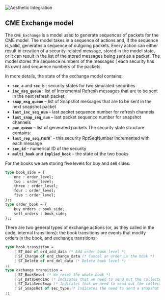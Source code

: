 ![Aesthetic Integration](https://storage.googleapis.com/imandra-assets/images/docs/iml_cme_mdp_model.svg)

## CME Exchange model 
The `CME_Exchange` is a model used to generate sequences of packets for the CME
model. The model takes in a sequence of actions and, if the sequence is_valid,
generates a sequence of outgoing packets. Every action can either result in
creation of a security-related message, stored in the model state, or it can
result in the list of the stored messages being sent as a packet. The model
stores the sequence numbers of the messages ( each security has its own) and
sequence numbers of the packets.

In more details, the state of the exchange model contains:
- **`sec_a`** and **`sec_b`** : security states for two simulated securities
- **`inc_msg_queue`** : list of Incremental Refresh messages that are to be sent in the next refresh packet
- **`snap_msg_queue`**  – list of Snapshot messages that are to be sent in the next snapshot packet
- **`last_inc_seq_num`** – last packet sequence number for refresh channels
- **`last_snap_seq_num`** – last packet sequence number for snapshot channels
- **`pac_queue`** – list of generated packets
The security state structure contains:
- **`last_rep_seq`_num`** -  this security RptSeqNumber incremented with each message
- **`sec_id`** – numerical ID of the security 
- **`multi_book`** and **`implied_book`**  – the state of the two books 

For the books we are storing five levels for buy and sell sides:
```ocaml
type book_side = {
    one : order_level;
    two : order_level;
    three : order_level;
    four : order_level;
    five : order_level;
};;
type order_book = {
    buy_orders : book_side;
    sell_orders : book_side;
};;
```

There are two general types of exchange actions (or, as they called in the code, internal transitions): 
the book transitions are events that modify orders in the book, and exchange transitions:

```ocaml
type book_transition =
	| ST_Add of ord_add_data (* Add order book level *)
	| ST_Change of ord_change_data (* Cancel an order in the book *)
	| ST_Delete of ord_del_data (* Delete book level *)
;;
type exchange_transition =
	| ST_BookReset (* We reset the whole book *)
	| ST_DataSendInc (* Indicates that we need to send out the collected incremental refresh messages *)
	| ST_DataSendSnap (* Indicates that we need to send out the collected snapshot refresh messages *)
	| ST_Snapshot of sec_type (* Indicates the need to send a snapshot message *)
;;
```
